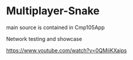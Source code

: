 # Multiplayer-Snake
main source is contained in Cmp105App

Network testing and showcase

https://www.youtube.com/watch?v=0QMiiKXaips
